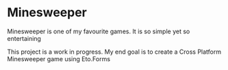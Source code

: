 # Minesweeper

Minesweeper is one of my favourite games. It is so simple yet so entertaining

This project is a work in progress. My end goal is to create a Cross Platform Minesweeper game using Eto.Forms
